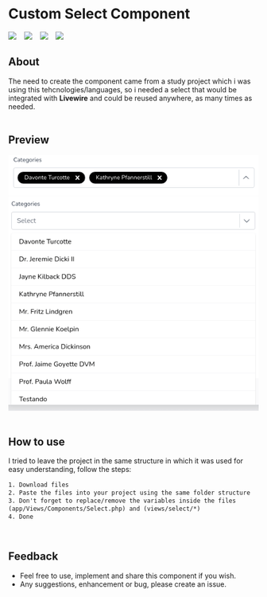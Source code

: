 # Custom Select Component

<img height="30" src="https://img.shields.io/badge/-Laravel-blue" />
&nbsp;&nbsp;
<img height="30" src="https://img.shields.io/badge/-Blade-blue" />
&nbsp;&nbsp;
<img height="30" src="https://img.shields.io/badge/-AlpineJS-blue" />
&nbsp;&nbsp;
<img height="30" src="https://img.shields.io/badge/-TailwindCSS-blue" />
<br/>

## About
The need to create the component came from a study project which i was using this tehcnologies/languages, so i needed a select that would be integrated with **Livewire** and could be reused anywhere, as many times as needed.
<br/><br/>

## Preview
<img width="580" src="./previews/closed.png" alt="Preveiw dropdown closed" />
<img width="580" src="./previews/opened.png" alt="Preview dropdown opened" />
<br/><br/>

## How to use
I tried to leave the project in the same structure in which it was used for easy understanding, follow the steps:
```
1. Download files
2. Paste the files into your project using the same folder structure
3. Don't forget to replace/remove the variables inside the files (app/Views/Components/Select.php) and (views/select/*)
4. Done
```
<br/>

## Feedback
- Feel free to use, implement and share this component if you wish.
- Any suggestions, enhancement or bug, please create an issue.